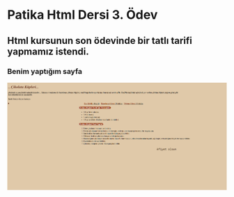 # Patika Html Dersi 3. Ödev
## Html kursunun son ödevinde bir tatlı tarifi yapmamız istendi. 
### Benim yaptığım sayfa
![istenilen](https://raw.githubusercontent.com/Kodluyoruz/taskforce/main/html/html-odev3/figures/%C3%A7ikolatak%C3%BCpleri.PNG)



